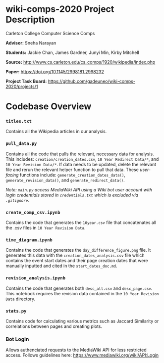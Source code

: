 # wiki-comps-2020 Project Description
Carleton College Computer Science Comps

__Advisor:__ Sneha Narayan

__Students:__ Jackie Chan, James Gardner, Junyi Min, Kirby Mitchell

__Source:__ http://www.cs.carleton.edu/cs_comps/1920/wikipedia/index.php

__Paper:__ https://doi.org/10.1145/2998181.2998232

__Project Task Board:__ https://github.com/gadeuneo/wiki-comps-2020/projects/1

# Codebase Overview

### `titles.txt`
Contains all the Wikipedia articles in our analysis.

### `pull_data.py`
Contains all the code that pulls the relevant, necessary data for analysis. This includes: `creation/creation_dates.csv`, `10 Year Redirect Data/*`, and `10 Year Revision Data/*`. If data needs to be updated, delete the relevant file and rerun the relevant helper function to pull that data. These *user-facing* functions include: `generate_creation_dates_data()`, `generate_revision_data()`, and `generate_redirect_data()`.

*Note: `main.py` access MediaWiki API using a Wiki bot user account with login credentials stored in `credentials.txt` which is excluded via `.gitignore`.*

### `create_comp_csv.ipynb`
Contains the code that generates the `10year.csv` file that concatenates all the .csv files in `10 Year Revision Data`.

### `time_diagram.ipynb`
Contains the code that generates the `day_difference_figure.png` file. It generates this data with the `creation_dates_analysis.csv` file which contains the event start dates and their page creation dates that were manually inputted and cited in the `start_dates_doc.md`.

### `revision_analysis.ipynb`
Contains the code that generates both `desc_all.csv` and `desc_page.csv`. This notebook requires the revision data contained in the `10 Year Revision Data` directory.

### `stats.py`
Contains code for calculating various metrics such as Jaccard Similarity or correlations between pages and creating plots.

### Bot Login
Allows authenciated requests to the MediaWiki API for less restricted access. Follows guidelines here: https://www.mediawiki.org/wiki/API:Login